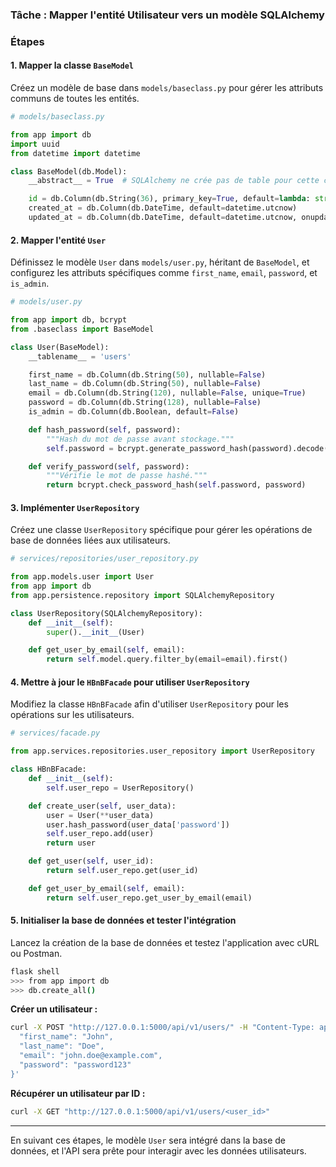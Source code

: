 ### Tâche : Mapper l'entité Utilisateur vers un modèle SQLAlchemy

### Étapes

#### 1. Mapper la classe `BaseModel`

Créez un modèle de base dans `models/baseclass.py` pour gérer les attributs communs de toutes les entités.

```python
# models/baseclass.py

from app import db
import uuid
from datetime import datetime

class BaseModel(db.Model):
    __abstract__ = True  # SQLAlchemy ne crée pas de table pour cette classe

    id = db.Column(db.String(36), primary_key=True, default=lambda: str(uuid.uuid4()))
    created_at = db.Column(db.DateTime, default=datetime.utcnow)
    updated_at = db.Column(db.DateTime, default=datetime.utcnow, onupdate=datetime.utcnow)
```

#### 2. Mapper l'entité `User`

Définissez le modèle `User` dans `models/user.py`, héritant de `BaseModel`, et configurez les attributs spécifiques comme `first_name`, `email`, `password`, et `is_admin`.

```python
# models/user.py

from app import db, bcrypt
from .baseclass import BaseModel

class User(BaseModel):
    __tablename__ = 'users'

    first_name = db.Column(db.String(50), nullable=False)
    last_name = db.Column(db.String(50), nullable=False)
    email = db.Column(db.String(120), nullable=False, unique=True)
    password = db.Column(db.String(128), nullable=False)
    is_admin = db.Column(db.Boolean, default=False)

    def hash_password(self, password):
        """Hash du mot de passe avant stockage."""
        self.password = bcrypt.generate_password_hash(password).decode('utf-8')

    def verify_password(self, password):
        """Vérifie le mot de passe hashé."""
        return bcrypt.check_password_hash(self.password, password)
```

#### 3. Implémenter `UserRepository`

Créez une classe `UserRepository` spécifique pour gérer les opérations de base de données liées aux utilisateurs.

```python
# services/repositories/user_repository.py

from app.models.user import User
from app import db
from app.persistence.repository import SQLAlchemyRepository

class UserRepository(SQLAlchemyRepository):
    def __init__(self):
        super().__init__(User)

    def get_user_by_email(self, email):
        return self.model.query.filter_by(email=email).first()
```

#### 4. Mettre à jour le `HBnBFacade` pour utiliser `UserRepository`

Modifiez la classe `HBnBFacade` afin d'utiliser `UserRepository` pour les opérations sur les utilisateurs.

```python
# services/facade.py

from app.services.repositories.user_repository import UserRepository

class HBnBFacade:
    def __init__(self):
        self.user_repo = UserRepository()

    def create_user(self, user_data):
        user = User(**user_data)
        user.hash_password(user_data['password'])
        self.user_repo.add(user)
        return user

    def get_user(self, user_id):
        return self.user_repo.get(user_id)

    def get_user_by_email(self, email):
        return self.user_repo.get_user_by_email(email)
```

#### 5. Initialiser la base de données et tester l'intégration

Lancez la création de la base de données et testez l'application avec cURL ou Postman.

```bash
flask shell
>>> from app import db
>>> db.create_all()
```

**Créer un utilisateur :**
```bash
curl -X POST "http://127.0.0.1:5000/api/v1/users/" -H "Content-Type: application/json" -d '{
  "first_name": "John",
  "last_name": "Doe",
  "email": "john.doe@example.com",
  "password": "password123"
}'
```

**Récupérer un utilisateur par ID :**
```bash
curl -X GET "http://127.0.0.1:5000/api/v1/users/<user_id>"
```

--- 

En suivant ces étapes, le modèle `User` sera intégré dans la base de données, et l'API sera prête pour interagir avec les données utilisateurs.